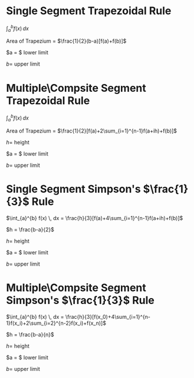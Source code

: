 # Single Segment Trapezoidal Rule #

 $\int_{a}^{b} f(x) \, dx$

Area of Trapezium = $\frac{1}{2}(b-a)[f(a)+f(b)]$

 $a = $ lower limit

 $b =$ upper limit







# Multiple\Compsite Segment Trapezoidal Rule #

 $\int_{a}^{b} f(x) \, dx$

Area of Trapezium = $\frac{1}{2}[f(a)+2\sum_{i=1}^{n-1}f(a+ih)+f(b)]$


$h =$ height

 $a = $ lower limit

 $b =$ upper limit








 # Single Segment Simpson's $\frac{1}{3}$ Rule #

 $\int_{a}^{b} f(x) \, dx = \frac{h}{3}[f(a)+4\sum_{i=1}^{n-1}f(a+ih)+f(b)]$

$h = \frac{b-a}{2}$

 $h =$ height

 $a = $ lower limit

 $b =$ upper limit





 # Multiple\Compsite Segment Simpson's $\frac{1}{3}$ Rule #

  $\int_{a}^{b} f(x) \, dx = \frac{h}{3}[f(x_0)+4\sum_{i=1}^{n-1}f(x_i)+2\sum_{i=2}^{n-2}f(x_i)+f(x_n)]$

  $h = \frac{b-a}{n}$

 $h =$ height

 $a = $ lower limit

 $b =$ upper limit